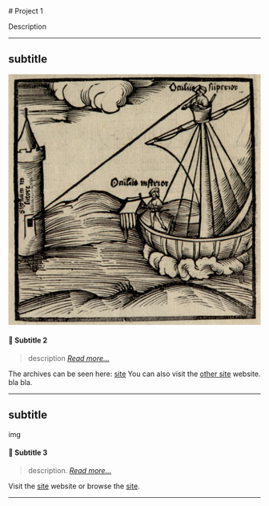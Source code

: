 <link rel="stylesheet" href="tufte.css"/>
# Project 1

Description

---

## subtitle

<img src="https://raw.githubusercontent.com/CAhelvetiorum/Caleb-Abraham/gh-pages/images/Tutfetterimg1.png">

#### 📖 Subtitle 2

> description [*Read more...*](https://)

The archives can be seen here: [site](https://) You can also visit the [other site](https://) website. bla bla.

---

## subtitle

img

#### 📖 Subtitle 3

> description. [*Read more...*](https://)

Visit the [site](https://) website or browse the [site](https://).

---

